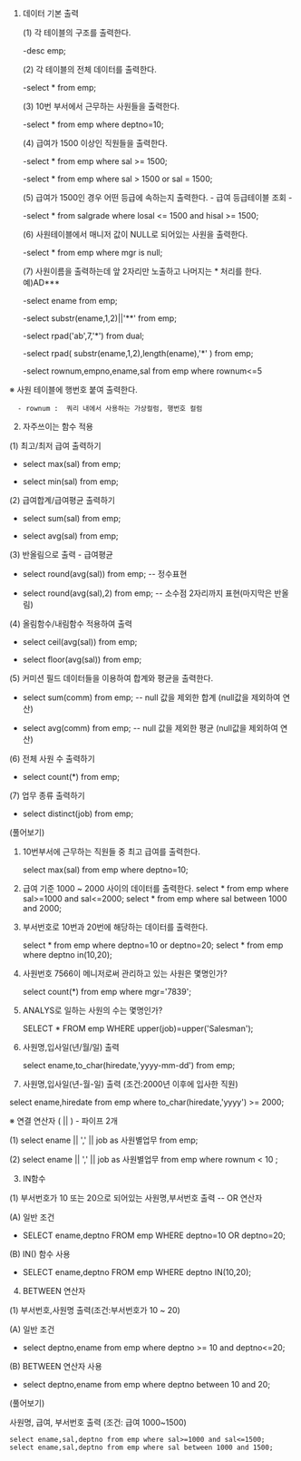 1. 데이터 기본 출력

   (1) 각 테이블의 구조를 출력한다.
    
     -desc emp;
   
   (2) 각 테이블의 전체 데이터를 출력한다.
    
    -select * from emp;
   
   (3) 10번 부서에서 근무하는 사원들을 출력한다.
    
    -select * from emp where deptno=10;
   
   (4) 급여가 1500 이상인 직원들을 출력한다.
    
    -select * from emp where sal >= 1500;
    
    -select * from emp where sal > 1500 or sal = 1500;
   
   (5) 급여가 1500인 경우 어떤 등급에 속하는지 출력한다. - 급여 등급테이블 조회 -
    
    -select * from salgrade where losal <= 1500 and hisal >= 1500;
   
   (6) 사원테이블에서 매니저 값이 NULL로 되어있는 사원을 출력한다.
    
    -select * from emp where mgr is null;
   
   (7) 사원이름을 출력하는데 앞 2자리만 노출하고 나머지는 * 처리를 한다. 예)AD***
    
    -select ename from emp;
    
    -select substr(ename,1,2)||'**'   from emp;
    
    -select rpad('ab',7,'*') from dual;
    
    -select rpad( substr(ename,1,2),length(ename),'*' ) from emp;
    
    -select rownum,empno,ename,sal from emp where rownum<=5

※ 사원 테이블에 행번호 붙여 출력한다.

      - rownum :  쿼리 내에서 사용하는 가상컬럼, 행번호 컬럼

 

2. 자주쓰이는 함수 적용

(1) 최고/최저 급여 출력하기

   - select max(sal) from emp;

   - select min(sal) from emp;

(2) 급여합계/급여평균 출력하기

   - select sum(sal) from emp;

   - select avg(sal) from emp;

(3) 반올림으로 출력 - 급여평균

   - select round(avg(sal)) from emp;  -- 정수표현

   - select round(avg(sal),2) from emp;  -- 소수점 2자리까지 표현(마지막은 반올림)

(4) 올림함수/내림함수 적용하여 출력

   - select ceil(avg(sal)) from emp;

   - select floor(avg(sal)) from emp;

(5) 커미션 필드 데이터들을 이용하여 합계와 평균을 출력한다.

   - select sum(comm) from emp;  -- null 값을 제외한 합계 (null값을 제외하여 연산)

   - select avg(comm) from emp;  -- null 값을 제외한 평균 (null값을 제외하여 연산)

(6) 전체 사원 수 출력하기

   - select count(*) from emp;

(7) 업무 종류 출력하기 

   - select  distinct(job) from emp;

 

(풀어보기)

1. 10번부서에 근무하는 직원들 중 최고 급여를 출력한다.

    select max(sal) from emp where deptno=10;

2. 급여 기준 1000 ~ 2000 사이의 데이터를 출력한다.
    select * from emp where sal>=1000 and sal<=2000;
    select * from emp where sal between 1000 and 2000;

3. 부서번호로 10번과 20번에 해당하는 데이터를 출력한다.

    select * from emp where deptno=10 or deptno=20;
    select * from emp where deptno in(10,20);

4. 사원번호 7566이 메니저로써 관리하고 있는 사원은 몇명인가?
    
    select count(*) from emp where mgr='7839';

5. ANALYS로 일하는 사원의 수는 몇명인가?
    
    SELECT * FROM emp WHERE upper(job)=upper('Salesman');

6. 사원명,입사일(년/월/일) 출력
    
    select ename,to_char(hiredate,'yyyy-mm-dd') from emp;

7. 사원명,입사일(년-월-일) 출력   (조건:2000년 이후에 입사한 직원)

 select ename,hiredate from emp where to_char(hiredate,'yyyy') >= 2000;

※ 연결 연산자 ( || ) - 파이프 2개

(1) select ename || ',' || job as 사원별업무 from emp;

(2) select ename || ',' || job as 사원별업무 from emp where rownum < 10 ;

 

3.  IN함수

(1) 부서번호가 10 또는 20으로 되어있는 사원명,부서번호 출력   -- OR 연산자

   (A) 일반 조건 

   - SELECT ename,deptno FROM emp WHERE deptno=10 OR deptno=20;

   (B) IN() 함수 사용

   - SELECT ename,deptno FROM emp WHERE deptno  IN(10,20);

 


 

4. BETWEEN 연산자

(1) 부서번호,사원명 출력(조건:부서번호가 10 ~ 20)

   (A) 일반 조건 

   - select  deptno,ename from emp where  deptno >= 10 and deptno<=20;

   (B) BETWEEN 연산자 사용

   - select  deptno,ename from emp where  deptno between  10 and 20; 

 

(풀어보기) 

   사원명, 급여, 부서번호 출력 (조건: 급여 1000~1500)

    select ename,sal,deptno from emp where sal>=1000 and sal<=1500;
    select ename,sal,deptno from emp where sal between 1000 and 1500;
